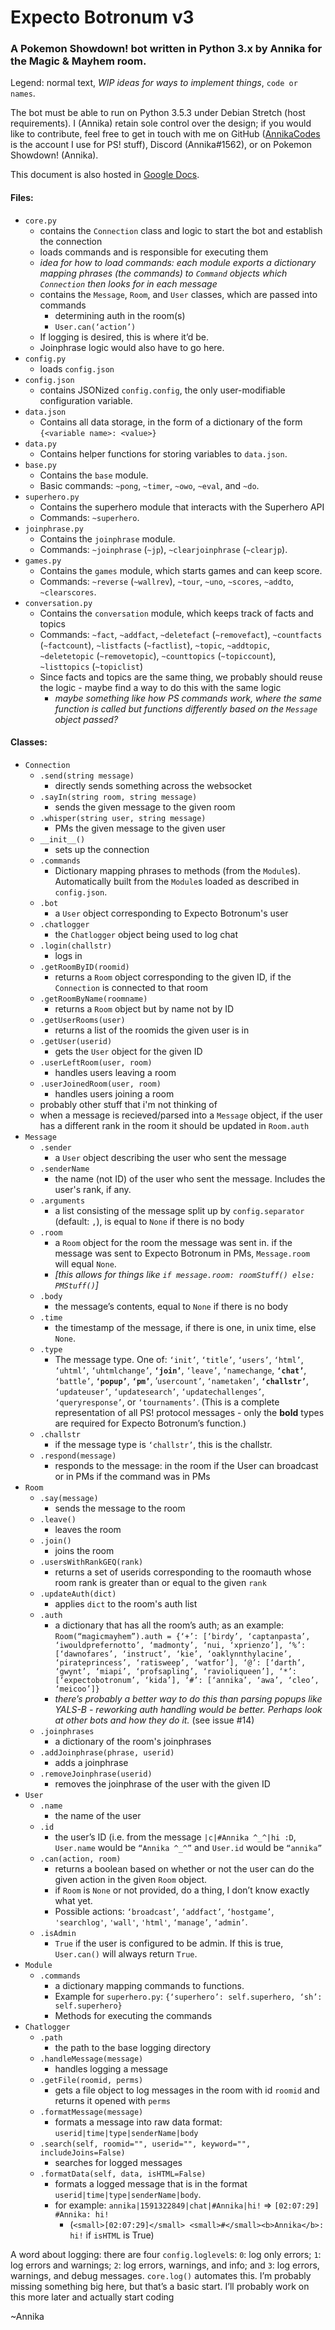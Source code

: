# Expecto Botronum v3
### A Pokemon Showdown! bot written in Python 3.x by Annika for the Magic & Mayhem room.

Legend: normal text, *WIP ideas for ways to implement things*, `code or names`.

The bot must be able to run on Python 3.5.3 under Debian Stretch (host requirements). I (Annika) retain sole control over the design; if you would like to contribute, feel free to get in touch with me on GitHub ([AnnikaCodes](github.com/AnnikaCodes) is the account I use for PS! stuff), Discord (Annika#1562), or on Pokemon Showdown! (Annika).

This document is also hosted in [Google Docs](https://docs.google.com/document/d/1XWEAj5v1B0rz8uCc8g5iKsQgea4ymJ-VZNLSn8yjX4Q/edit).

#### Files:
- `core.py`
  - contains the `Connection` class and logic to start the bot and establish the connection
  - loads commands and is responsible for executing them
  - *idea for how to load commands: each module exports a dictionary mapping phrases (the commands) to `Command` objects which `Connection` then looks for in each message*
  - contains the `Message`, `Room`, and `User` classes, which are passed into commands
    - determining auth in the room(s)
    - `User.can(‘action’)`
  - If logging is desired, this is where it’d be.
  - Joinphrase logic would also have to go here.
- `config.py`
  - loads `config.json`
- `config.json`
  - contains JSONized `config.config`, the only user-modifiable configuration variable.
- `data.json`
  - Contains all data storage, in the form of a dictionary of the form `{<variable name>: <value>}`
- `data.py`
  - Contains helper functions for storing variables to `data.json`.
- `base.py`
  - Contains the `base` module.
  - Basic commands: `~pong`, `~timer`, `~owo`, `~eval`, and `~do`.
- `superhero.py`
  - Contains the superhero module that interacts with the Superhero API
  - Commands: `~superhero`.
- `joinphrase.py`
  - Contains the `joinphrase` module.
  - Commands: `~joinphrase` (`~jp`), `~clearjoinphrase` (`~clearjp`).
- `games.py`
  - Contains the `games` module, which starts games and can keep score.
  - Commands: `~reverse` (`~wallrev`), `~tour`, `~uno`, `~scores`, `~addto`, `~clearscores`.
- `conversation.py`
  - Contains the `conversation` module, which keeps track of facts and topics
  - Commands: `~fact`, `~addfact`, `~deletefact` (`~removefact`), `~countfacts` (`~factcount`), `~listfacts` (`~factlist`), `~topic`, `~addtopic`,` ~deletetopic` (`~removetopic`), `~counttopics` (`~topiccount`), `~listtopics` (`~topiclist`)
  - Since facts and topics are the same thing, we probably should reuse the logic - maybe find a way to do this with the same logic
    - *maybe something like how PS commands work, where the same function is called but functions differently based on the `Message` object passed?*

#### Classes:
- `Connection`
  - `.send(string message)`
    - directly sends something across the websocket
  - `.sayIn(string room, string message)`
    - sends the given message to the given room
  - `.whisper(string user, string message)`
    - PMs the given message to the given user
  - `__init__()`
    - sets up the connection
  - `.commands`
    - Dictionary mapping phrases to methods (from the `Module`s). Automatically built from the `Module`s loaded as described in `config.json`.
  - `.bot`
    - a `User` object corresponding to Expecto Botronum's user
  - `.chatlogger`
    - the `Chatlogger` object being used to log chat
  - `.login(challstr)`
    - logs in
  - `.getRoomByID(roomid)`
    - returns a `Room` object corresponding to the given ID, if the `Connection` is connected to that room
  - `.getRoomByName(roomname)`
    - returns a `Room` object but by name not by ID
  - `.getUserRooms(user)`
    - returns a list of the roomids the given user is in
  - `.getUser(userid)`
    - gets the `User` object for the given ID
  - `.userLeftRoom(user, room)`
    - handles users leaving a room
  - `.userJoinedRoom(user, room)`
    - handles users joining a room
  - probably other stuff that i'm not thinking of
  - when a message is recieved/parsed into a `Message` object, if the user has a different rank in the room it should be updated in `Room.auth`
- `Message`
  - `.sender`
    - a `User` object describing the user who sent the message
  - `.senderName`
    - the name (not ID) of the user who sent the message. Includes the user's rank, if any.
  - `.arguments`
    - a list consisting of the message split up by `config.separator` (default: `,`), is equal to `None` if there is no body
  - `.room`
    - a `Room` object for the room the message was sent in. if the message was sent to Expecto Botronum in PMs, `Message.room` will equal `None`.
    - *[this allows for things like `if message.room: roomStuff() else: PMStuff()`]*
  - `.body`
    - the message’s contents, equal to `None` if there is no body
  - `.time`
    - the timestamp of the message, if there is one, in unix time, else `None`.
  - `.type`
    - The message type. One of: `‘init’`, `‘title’`, `‘users’`, `‘html’`, `‘uhtml’`, `‘uhtmlchange’`, **`‘join’`**, `‘leave’`, `‘namechange`, **`‘chat’`**, `‘battle’`, **`‘popup’`**, **`‘pm’`**, ‘`usercount’`, `‘nametaken’`, **`‘challstr’`**, `‘updateuser’`, `‘updatesearch’`, `‘updatechallenges’`, `‘queryresponse’`, or `‘tournaments’`. (This is a complete representation of all PS! protocol messages - only the **bold** types are required for Expecto Botronum’s function.)
  - `.challstr`
    - if the message type is `‘challstr’`, this is the challstr.
  - `.respond(message)`
    - responds to the message: in the room if the User can broadcast or in PMs if the command was in PMs
- `Room`
  - `.say(message)`
    - sends the message to the room
  - `.leave()`
    - leaves the room
  - `.join()`
    - joins the room
  - `.usersWithRankGEQ(rank)`
    - returns a set of userids corresponding to the roomauth whose room rank is greater than or equal to the given `rank`
  - `.updateAuth(dict)`
    - applies `dict` to the room's auth list
  - `.auth`
    - a dictionary that has all the room’s auth; as an example: ``Room(“magicmayhem”).auth = {‘+’: [‘birdy’, ‘captanpasta’, ‘iwouldprefernotto’, ‘madmonty’, ‘nui, ‘xprienzo’], ‘%’: [‘dawnofares’, ‘instruct’, ‘kie’, ‘oaklynnthylacine’, ‘pirateprincess’, ‘ratisweep’, ‘watfor’], ‘@’: [‘darth’, ‘gwynt’, ‘miapi’, ‘profsapling’, ‘ravioliqueen’], ‘*’: [‘expectobotronum’, ‘kida’], ‘#’: [‘annika’, ‘awa’, ‘cleo’, ‘meicoo’]}``
    - *there’s probably a better way to do this than parsing popups like YALS-B - reworking auth handling would be better. Perhaps look at other bots and how they do it.* (see issue #14)
  - `.joinphrases`
    - a dictionary of the room's joinphrases
  - `.addJoinphrase(phrase, userid)`
    - adds a joinphrase
  - `.removeJoinphrase(userid)`
    - removes the joinphrase of the user with the given ID
- `User`
  - `.name`
    - the name of the user
  - `.id`
    - the user’s ID (i.e. from the message `|c|#Annika ^_^|hi :D`, `User.name` would be `“Annika ^_^”` and `User.id` would be `“annika”`
  - `.can(action, room)`
    - returns a boolean based on whether or not the user can do the given action in the given `Room` object.
    - if ``Room`` is ``None`` or not provided, do a thing, I don’t know exactly what yet.
    - Possible actions: `‘broadcast’`, `‘addfact’`, `‘hostgame’`, `'searchlog'`, `'wall'`, `'html'`, `‘manage’`, `‘admin’`.
  - `.isAdmin`
    - `True` if the user is configured to be admin. If this is true, `User.can()` will always return `True`.
- `Module`
  - `.commands`
    - a dictionary mapping commands to functions.
    - Example for `superhero.py`: `{‘superhero’: self.superhero, ‘sh’: self.superhero}`
    - Methods for executing the commands
- `Chatlogger`
  - `.path`
    - the path to the base logging directory
  - `.handleMessage(message)`
    - handles logging a message
  - `.getFile(roomid, perms)`
    - gets a file object to log messages in the room with id `roomid` and returns it opened with `perms`
  - `.formatMessage(message)`
    - formats a message into raw data format: `userid|time|type|senderName|body`
  - `.search(self, roomid="", userid="", keyword="", includeJoins=False)`
    - searches for logged messages
  - `.formatData(self, data, isHTML=False)`
    - formats a logged message that is in the format `userid|time|type|senderName|body`.
    - for example: `annika|1591322849|chat|#Annika|hi!` => `[02:07:29] #Annika: hi!`
      - (`<small>[02:07:29]</small> <small>#</small><b>Annika</b>: hi!` if `isHTML` is True)

A word about logging: there are four `config.loglevel`s: `0`: log only errors; `1`: log errors and warnings; `2`: log errors, warnings, and info; and `3`: log errors, warnings, and debug messages. `core.log()` automates this.
I’m probably missing something big here, but that’s a basic start. I’ll probably work on this more later and actually start coding

~Annika

